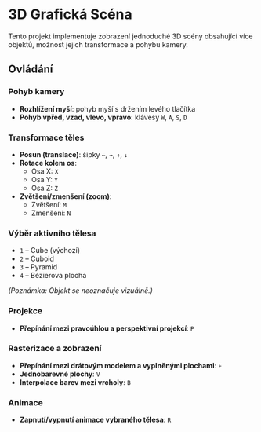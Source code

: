 # 3D Grafická Scéna

Tento projekt implementuje zobrazení jednoduché 3D scény obsahující více objektů, možnost jejich transformace a pohybu kamery.

## Ovládání

### Pohyb kamery
- **Rozhlížení myší**: pohyb myší s držením levého tlačítka
- **Pohyb vpřed, vzad, vlevo, vpravo**: klávesy `W`, `A`, `S`, `D`

### Transformace těles
- **Posun (translace)**: šipky `←`, `→`, `↑`, `↓`
- **Rotace kolem os**:
    - Osa X: `X`
    - Osa Y: `Y`
    - Osa Z: `Z`
- **Zvětšení/zmenšení (zoom)**:
    - Zvětšení: `M`
    - Zmenšení: `N`

### Výběr aktivního tělesa
- `1` – Cube (výchozí)
- `2` – Cuboid
- `3` – Pyramid
- `4` – Bézierova plocha

_(Poznámka: Objekt se neoznačuje vizuálně.)_

### Projekce
- **Přepínání mezi pravoúhlou a perspektivní projekcí**: `P`

### Rasterizace a zobrazení
- **Přepínání mezi drátovým modelem a vyplněnými plochami**: `F`
- **Jednobarevné plochy**: `V`
- **Interpolace barev mezi vrcholy**: `B`

### Animace
- **Zapnutí/vypnutí animace vybraného tělesa**: `R`

